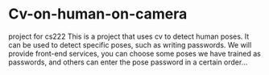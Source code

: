 # Cv-on-human-on-camera
project for cs222
This is a project that uses cv to detect human poses. It can be used to detect specific poses, such as writing passwords. We will provide front-end services, you can choose some poses we have trained as passwords, and others can enter the pose password in a certain order...
